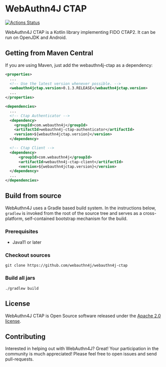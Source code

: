 # WebAuthn4J CTAP

[![Actions Status](https://github.com/webauthn4j/webauthn4j-ctap/workflows/CI/badge.svg)](https://github.com/webauthn4j/webauthn4j-ctap/actions)

WebAuthn4J CTAP is a Kotlin library implementing FIDO CTAP2. It can be run on OpenJDK and Android.

## Getting from Maven Central

If you are using Maven, just add the webauthn4j-ctap as a dependency:

```xml
<properties>
  ...
  <!-- Use the latest version whenever possible. -->
  <webauthn4jctap.version>0.1.3.RELEASE</webauthn4jctap.version>
  ...
</properties>

<dependencies>
  ...
  <!-- Ctap Authenticator -->
  <dependency>
    <groupId>com.webauthn4j</groupId>
    <artifactId>webauthn4j-ctap-authenticator</artifactId>
    <version>${webauthn4jctap.version}</version>
  </dependency>

  <!-- Ctap Client -->
  <dependency>
      <groupId>com.webauthn4j</groupId>
      <artifactId>webauthn4j-ctap-client</artifactId>
      <version>${webauthn4jctap.version}</version>
  </dependency>
  ...
</dependencies>
```

## Build from source

WebAuthn4J uses a Gradle based build system.
In the instructions below, `gradlew` is invoked from the root of the source tree and serves as a cross-platform,
self-contained bootstrap mechanism for the build.

### Prerequisites

- Java11 or later

### Checkout sources

```
git clone https://github.com/webauthn4j/webauthn4j-ctap
```

### Build all jars

```
./gradlew build
```

## License

WebAuthn4J CTAP is Open Source software released under the
[Apache 2.0 license](http://www.apache.org/licenses/LICENSE-2.0.html).



## Contributing

Interested in helping out with WebAuthn4J? Great! Your participation in the community is much
appreciated!
Please feel free to open issues and send pull-requests.
